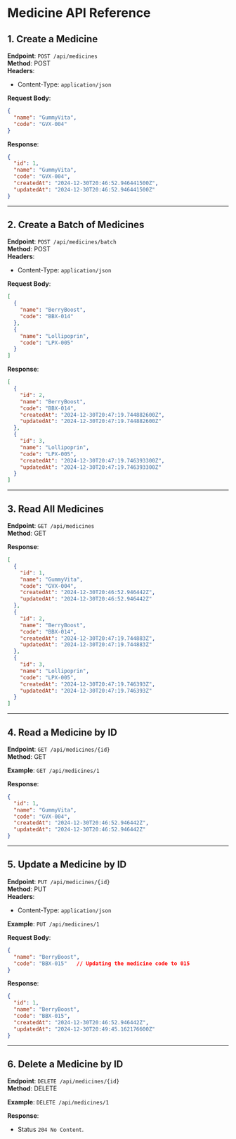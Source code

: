 # Medicine API Reference

## 1. Create a Medicine
**Endpoint**: `POST /api/medicines`  
**Method**: POST  
**Headers**:
- Content-Type: `application/json`

**Request Body**:
```json
{
  "name": "GummyVita",
  "code": "GVX-004"
}
```

**Response**:
```json
{
  "id": 1,
  "name": "GummyVita",
  "code": "GVX-004",
  "createdAt": "2024-12-30T20:46:52.946441500Z",
  "updatedAt": "2024-12-30T20:46:52.946441500Z"
}
```

---

## 2. Create a Batch of Medicines
**Endpoint**: `POST /api/medicines/batch`  
**Method**: POST  
**Headers**:
- Content-Type: `application/json`

**Request Body**:
```json
[
  {
    "name": "BerryBoost",
    "code": "BBX-014"
  },
  {
    "name": "Lollipoprin",
    "code": "LPX-005"
  }
]
```

**Response**:
```json
[
  {
    "id": 2,
    "name": "BerryBoost",
    "code": "BBX-014",
    "createdAt": "2024-12-30T20:47:19.744882600Z",
    "updatedAt": "2024-12-30T20:47:19.744882600Z"
  },
  {
    "id": 3,
    "name": "Lollipoprin",
    "code": "LPX-005",
    "createdAt": "2024-12-30T20:47:19.746393300Z",
    "updatedAt": "2024-12-30T20:47:19.746393300Z"
  }
]
```

---

## 3. Read All Medicines
**Endpoint**: `GET /api/medicines`  
**Method**: GET

**Response**:
```json
[
  {
    "id": 1,
    "name": "GummyVita",
    "code": "GVX-004",
    "createdAt": "2024-12-30T20:46:52.946442Z",
    "updatedAt": "2024-12-30T20:46:52.946442Z"
  },
  {
    "id": 2,
    "name": "BerryBoost",
    "code": "BBX-014",
    "createdAt": "2024-12-30T20:47:19.744883Z",
    "updatedAt": "2024-12-30T20:47:19.744883Z"
  },
  {
    "id": 3,
    "name": "Lollipoprin",
    "code": "LPX-005",
    "createdAt": "2024-12-30T20:47:19.746393Z",
    "updatedAt": "2024-12-30T20:47:19.746393Z"
  }
]
```

---

## 4. Read a Medicine by ID
**Endpoint**: `GET /api/medicines/{id}`  
**Method**: GET

**Example**: `GET /api/medicines/1`

**Response**:
```json
{
  "id": 1,
  "name": "GummyVita",
  "code": "GVX-004",
  "createdAt": "2024-12-30T20:46:52.946442Z",
  "updatedAt": "2024-12-30T20:46:52.946442Z"
}
```

---

## 5. Update a Medicine by ID
**Endpoint**: `PUT /api/medicines/{id}`  
**Method**: PUT  
**Headers**:
- Content-Type: `application/json`

**Example**: `PUT /api/medicines/1`

**Request Body**:
```json
{
  "name": "BerryBoost",
  "code": "BBX-015"   // Updating the medicine code to 015
}
```

**Response**:
```json
{
  "id": 1,
  "name": "BerryBoost",
  "code": "BBX-015",
  "createdAt": "2024-12-30T20:46:52.946442Z",
  "updatedAt": "2024-12-30T20:49:45.162176600Z"
}
```

---

## 6. Delete a Medicine by ID
**Endpoint**: `DELETE /api/medicines/{id}`  
**Method**: DELETE

**Example**: `DELETE /api/medicines/1`

**Response**:
- Status `204 No Content`.
